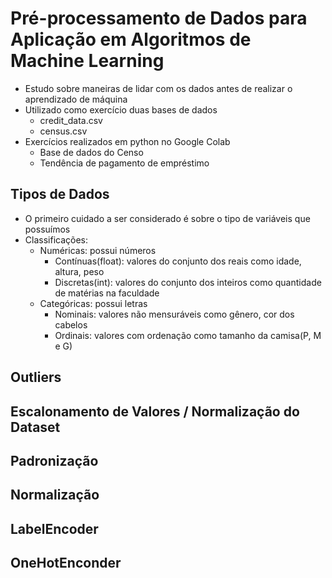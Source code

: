 # Pré-processamento de Dados para Aplicação em Algoritmos de Machine Learning
- Estudo sobre maneiras de lidar com os dados antes de realizar o aprendizado de máquina<br>
- Utilizado como exercício duas bases de dados
    - credit_data.csv
    - census.csv
- Exercícios realizados em python no Google Colab
    - Base de dados do Censo
    - Tendência de pagamento de empréstimo

## Tipos de Dados
- O primeiro cuidado a ser considerado é sobre o tipo de variáveis que possuímos
- Classificações:
    - Numéricas: possui números
        - Contínuas(float): valores do conjunto dos reais como idade, altura, peso
        - Discretas(int): valores do conjunto dos inteiros como quantidade de matérias na faculdade
    - Categóricas: possui letras
        - Nominais: valores não mensuráveis como gênero, cor dos cabelos
        - Ordinais: valores com ordenação como tamanho da camisa(P, M e G)

## Outliers

## Escalonamento de Valores / Normalização do Dataset

## Padronização

## Normalização

## LabelEncoder

## OneHotEnconder

